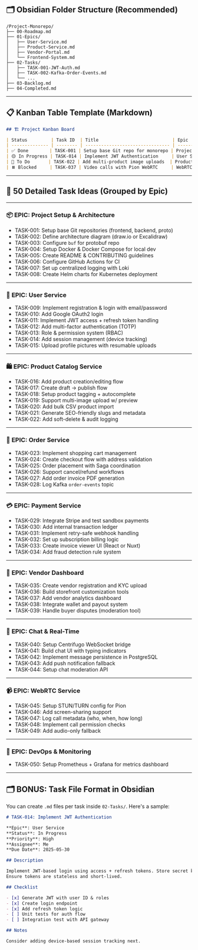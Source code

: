## 🗂️ Obsidian Folder Structure (Recommended)

```
/Project-Monorepo/
├── 00-Roadmap.md
├── 01-Epics/
│   ├── User-Service.md
│   ├── Product-Service.md
│   ├── Vendor-Portal.md
│   └── Frontend-System.md
├── 02-Tasks/
│   ├── TASK-001-JWT-Auth.md
│   ├── TASK-002-Kafka-Order-Events.md
│   └── ...
├── 03-Backlog.md
├── 04-Completed.md
```

---

## 📋 Kanban Table Template (Markdown)

```markdown
## 🏗️ Project Kanban Board

| Status         | Task ID  | Title                            | Epic            | Priority | Notes                 |
| -------------- | -------- | -------------------------------- | --------------- | -------- | --------------------- |
| ✅ Done        | TASK-001 | Setup base Git repo for monorepo | Project Setup   | High     |                       |
| 🟡 In Progress | TASK-014 | Implement JWT Authentication     | User Service    | High     |                       |
| 🔲 To Do       | TASK-022 | Add multi-product image uploads  | Product Service | Medium   |                       |
| ⏸️ Blocked     | TASK-037 | Video calls with Pion WebRTC     | WebRTC Service  | High     | Waiting for ICE setup |
```

---

## 🧱 50 Detailed Task Ideas (Grouped by Epic)

---

### 📦 **EPIC: Project Setup & Architecture**

- TASK-001: Setup base Git repositories (frontend, backend, proto)
- TASK-002: Define architecture diagram (draw\.io or Excalidraw)
- TASK-003: Configure `buf` for protobuf repo
- TASK-004: Setup Docker & Docker Compose for local dev
- TASK-005: Create README & CONTRIBUTING guidelines
- TASK-006: Configure GitHub Actions for CI
- TASK-007: Set up centralized logging with Loki
- TASK-008: Create Helm charts for Kubernetes deployment

---

### 🔐 **EPIC: User Service**

- TASK-009: Implement registration & login with email/password
- TASK-010: Add Google OAuth2 login
- TASK-011: Implement JWT access + refresh token handling
- TASK-012: Add multi-factor authentication (TOTP)
- TASK-013: Role & permission system (RBAC)
- TASK-014: Add session management (device tracking)
- TASK-015: Upload profile pictures with resumable uploads

---

### 🛍️ **EPIC: Product Catalog Service**

- TASK-016: Add product creation/editing flow
- TASK-017: Create draft → publish flow
- TASK-018: Setup product tagging + autocomplete
- TASK-019: Support multi-image upload w/ preview
- TASK-020: Add bulk CSV product import
- TASK-021: Generate SEO-friendly slugs and metadata
- TASK-022: Add soft-delete & audit logging

---

### 🛒 **EPIC: Order Service**

- TASK-023: Implement shopping cart management
- TASK-024: Create checkout flow with address validation
- TASK-025: Order placement with Saga coordination
- TASK-026: Support cancel/refund workflows
- TASK-027: Add order invoice PDF generation
- TASK-028: Log Kafka `order-events` topic

---

### 💳 **EPIC: Payment Service**

- TASK-029: Integrate Stripe and test sandbox payments
- TASK-030: Add internal transaction ledger
- TASK-031: Implement retry-safe webhook handling
- TASK-032: Set up subscription billing logic
- TASK-033: Create invoice viewer UI (React or Nuxt)
- TASK-034: Add fraud detection rule system

---

### 🏪 **EPIC: Vendor Dashboard**

- TASK-035: Create vendor registration and KYC upload
- TASK-036: Build storefront customization tools
- TASK-037: Add vendor analytics dashboard
- TASK-038: Integrate wallet and payout system
- TASK-039: Handle buyer disputes (moderation tool)

---

### 💬 **EPIC: Chat & Real-Time**

- TASK-040: Setup Centrifugo WebSocket bridge
- TASK-041: Build chat UI with typing indicators
- TASK-042: Implement message persistence in PostgreSQL
- TASK-043: Add push notification fallback
- TASK-044: Setup chat moderation API

---

### 📹 **EPIC: WebRTC Service**

- TASK-045: Setup STUN/TURN config for Pion
- TASK-046: Add screen-sharing support
- TASK-047: Log call metadata (who, when, how long)
- TASK-048: Implement call permission checks
- TASK-049: Add audio-only fallback

---

### 🚀 **EPIC: DevOps & Monitoring**

- TASK-050: Setup Prometheus + Grafana for metrics dashboard

---

## 🗂️ BONUS: Task File Format in Obsidian

You can create `.md` files per task inside `02-Tasks/`. Here's a sample:

```markdown
# TASK-014: Implement JWT Authentication

**Epic**: User Service  
**Status**: In Progress  
**Priority**: High  
**Assignee**: Me  
**Due Date**: 2025-05-30

## Description

Implement JWT-based login using access + refresh tokens. Store secret keys in Vault.
Ensure tokens are stateless and short-lived.

## Checklist

- [x] Generate JWT with user ID & roles
- [x] Create login endpoint
- [x] Add refresh token logic
- [ ] Unit tests for auth flow
- [ ] Integration test with API gateway

## Notes

Consider adding device-based session tracking next.
```
